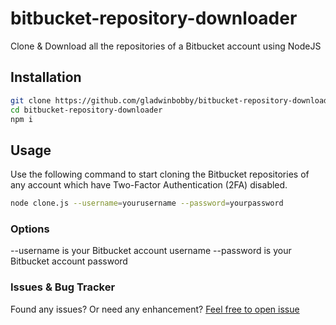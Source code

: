 # bitbucket-repository-downloader
Clone &amp; Download all the repositories of a Bitbucket account using NodeJS

## Installation
``` sh
git clone https://github.com/gladwinbobby/bitbucket-repository-downloader.git
cd bitbucket-repository-downloader
npm i
```

## Usage
Use the following command to start cloning the Bitbucket repositories of any account which have Two-Factor Authentication (2FA) disabled.
``` sh
node clone.js --username=yourusername --password=yourpassword
```

### Options
--username is your Bitbucket account username
--password is your Bitbucket account password

### Issues & Bug Tracker
Found any issues? Or need any enhancement? [Feel free to open issue](https://github.com/gladwinbobby/bitbucket-repository-downloader/issues)